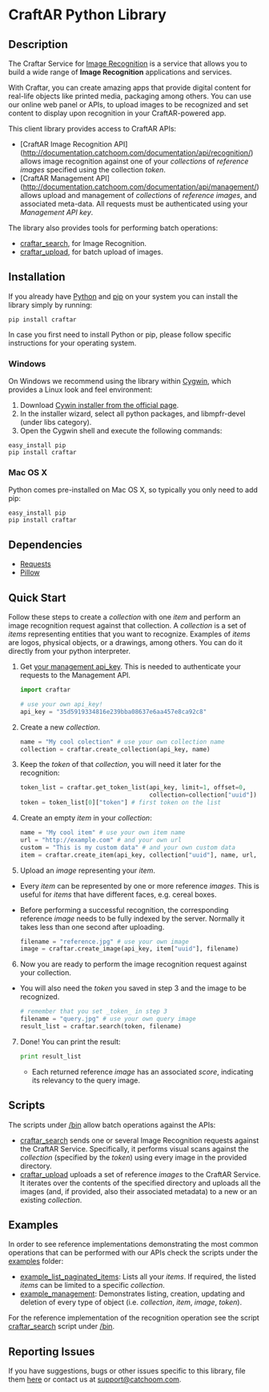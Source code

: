 # CraftAR Python Library

## Description

The Craftar Service for [ Image Recognition](http://catchoom.com/image-recognition/) is a  service
that allows you to build a wide range of __Image Recognition__ applications
and services.

With Craftar, you can create amazing apps that provide digital content
for real-life objects like printed media, packaging among others. You
can use our online web panel or APIs, to upload images to be recognized and set
content to display upon recognition in your CraftAR-powered app.

This client library provides access to CraftAR APIs:
- [CraftAR Image Recognition API]
(http://documentation.catchoom.com/documentation/api/recognition/)
  allows image recognition against one of your _collections_ of _reference images_ specified using the collection _token_.
- [CraftAR Management API]
(http://documentation.catchoom.com/documentation/api/management/)
  allows upload and management of _collections_ of _reference images_, and associated meta-data.
  All requests must be authenticated using your _Management API key_.

The library also provides tools for performing batch operations:
- [craftar_search](bin/craftar_search), for Image Recognition.
- [craftar_upload](bin/craftar_upload), for batch upload of images.


## Installation

If you already have [Python](http://www.python.org/) and [pip](http://www.pip-installer.org/) on your system you can install the library simply by running:

    pip install craftar

In case you first need to install Python or pip, please follow specific instructions for your operating system.

### Windows

On Windows we recommend using the library within [Cygwin](http://www.cygwin.com), which provides a Linux look and feel environment:

1. Download [Cywin installer from the official page](http://cygwin.com/install.html).
2. In the installer wizard, select all python packages, and libmpfr-devel (under libs category).
3. Open the Cygwin shell and execute the following commands:
<pre><code>easy_install pip
pip install craftar
</code></pre>

### Mac OS X

Python comes pre-installed on Mac OS X, so typically you only need to add pip:

    easy_install pip
    pip install craftar

## Dependencies

- [Requests](https://github.com/kennethreitz/requests)
- [Pillow](https://github.com/python-imaging/Pillow)


## Quick Start

Follow these steps to create a _collection_ with one _item_ and perform
an image recognition request against that collection.  A _collection_ is a set
of _items_ representing entities that you want to recognize. Examples of _items_ 
are logos, physical objects, or a drawings, among others.
You can do it directly from your python interpreter.

1. Get [your management api_key](https://my.craftar.net/api_access/).
This is needed to authenticate your requests to the Management API.
    
    ```python
    import craftar
    
    # use your own api_key!
    api_key = "35d5919334816e239bba08637e6aa457e8ca92c8"
    ```
    
2. Create a new _collection_.
    
    ```python
    name = "My cool colection" # use your own collection name
    collection = craftar.create_collection(api_key, name)
    ```

3. Keep the _token_ of that _collection_, you will need it later for
the recognition:

    ```python
    token_list = craftar.get_token_list(api_key, limit=1, offset=0,
                                        collection=collection["uuid"])
    token = token_list[0]["token"] # first token on the list
    ```

4. Create an empty _item_ in your _collection_:

    ```python
    name = "My cool item" # use your own item name
    url = "http://example.com" # and your own url
    custom = "This is my custom data" # and your own custom data
    item = craftar.create_item(api_key, collection["uuid"], name, url, custom)
    ```

5. Upload an _image_ representing your _item_.
  - Every _item_ can be represented by one or more reference _images_.
    This is useful for _items_ that have different faces, e.g. cereal boxes.
  - Before performing a successful recognition, the corresponding reference
    _image_ needs to be fully indexed by the server. Normally it takes
    less than one second after uploading.

    ```python
    filename = "reference.jpg" # use your own image
    image = craftar.create_image(api_key, item["uuid"], filename)
    ```

6. Now you are ready to perform the image recognition request against your collection.
  - You will also need the _token_ you saved in step 3 and the image to be recognized.

    ```python
    # remember that you set _token_ in step 3
    filename = "query.jpg" # use your own query image
    result_list = craftar.search(token, filename)
    ```

7. Done! You can print the result:

    ```python
    print result_list
    ```
   - Each returned reference _image_ has an associated _score_,
     indicating its relevancy to the query image.


## Scripts

The scripts under [/bin](bin) allow batch operations against the APIs:
- [craftar_search](bin/craftar_search) sends one or several Image Recognition
  requests against the CraftAR Service.
  Specifically, it performs visual scans against the _collection_
  (specified by the _token_) using every image in the provided directory.
- [craftar_upload](bin/craftar_upload) uploads a set of reference _images_
  to the CraftAR Service. It iterates over the contents of
  the specified directory and uploads all the images (and, if provided,
  also their associated metadata) to a new or an existing _collection_.


## Examples

In order to see reference implementations demonstrating the most common
operations that can be performed with our APIs check the scripts
under the [examples](examples) folder:
- [example_list_paginated_items](examples/example_list_paginated_items.py):
  Lists all your _items_. If required, the listed _items_ can be limited
  to a specific _collection_.
- [example_management](examples/example_management.py): Demonstrates listing,
  creation, updating and deletion of every type of object (i.e. _collection_,
  _item_, _image_, _token_).

For the reference implementation of the recognition operation see
the script [craftar_search](bin/craftar_search) script under [/bin](bin).

## Reporting Issues

If you have suggestions, bugs or other issues specific to this library, file
them [here](https://github.com/Catchoom/craftar-python/issues) or contact us
at [support@catchoom.com](mailto:support@catchoom.com).
